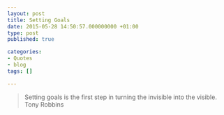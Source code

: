 ```yaml
---
layout: post
title: Setting Goals
date: 2015-05-28 14:50:57.000000000 +01:00
type: post
published: true

categories:
- Quotes
- blog
tags: []

---
```

<blockquote>
<p>Setting goals is the first step in turning the invisible into the visible.<br />
Tony Robbins</p>
</blockquote>
